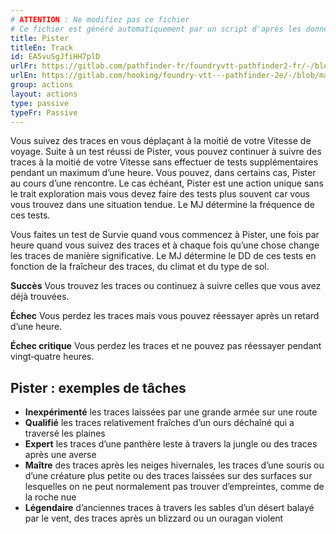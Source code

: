 ```yaml
---
# ATTENTION : Ne modifiez pas ce fichier
# Ce fichier est généré automatiquement par un script d'après les données du module Foundry VTT officiel et de sa traduction
title: Pister
titleEn: Track
id: EA5vuSgJfiHH7plD
urlFr: https://gitlab.com/pathfinder-fr/foundryvtt-pathfinder2-fr/-/blob/master/data/actions/EA5vuSgJfiHH7plD.htm
urlEn: https://gitlab.com/hooking/foundry-vtt---pathfinder-2e/-/blob/master/packs/data/actions.db/track.json
group: actions
layout: actions
type: passive
typeFr: Passive
---
```

Vous suivez des traces en vous déplaçant à la moitié de votre Vitesse de voyage. Suite à un test réussi de Pister, vous pouvez continuer à suivre des traces à la moitié de votre Vitesse sans effectuer de tests supplémentaires pendant un maximum d’une heure. Vous pouvez, dans certains cas, Pister au cours d’une rencontre. Le cas échéant, Pister est une action unique sans le trait exploration mais vous devez faire des tests plus souvent car vous vous trouvez dans une situation tendue. Le MJ détermine la fréquence de ces tests.

Vous faites un test de Survie quand vous commencez à Pister, une fois par heure quand vous suivez des traces et à chaque fois qu’une chose change les traces de manière significative. Le MJ détermine le DD de ces tests en fonction de la fraîcheur des traces, du climat et du type de sol.

**Succès** Vous trouvez les traces ou continuez à suivre celles que vous avez déjà trouvées.

**Échec** Vous perdez les traces mais vous pouvez réessayer après un retard d’une heure.

**Échec critique** Vous perdez les traces et ne pouvez pas réessayer pendant vingt‑quatre heures.

## Pister : exemples de tâches

- **Inexpérimenté** les traces laissées par une grande armée sur une route
- **Qualifié** les traces relativement fraîches d’un ours déchaîné qui a traversé les plaines
- **Expert** les traces d’une panthère leste à travers la jungle ou des traces après une averse
- **Maître** des traces après les neiges hivernales, les traces d’une souris ou d’une créature plus petite ou des traces laissées sur des surfaces sur lesquelles on ne peut normalement pas trouver d’empreintes, comme de la roche nue
- **Légendaire** d’anciennes traces à travers les sables d’un désert balayé par le vent, des traces après un blizzard ou un ouragan violent
